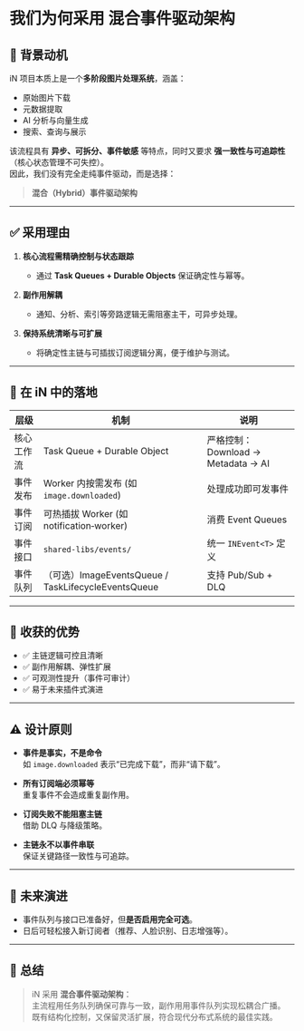 # 我们为何采用 **混合事件驱动架构**

## 📌 背景动机

iN 项目本质上是一个**多阶段图片处理系统**，涵盖：

- 原始图片下载  
- 元数据提取  
- AI 分析与向量生成  
- 搜索、查询与展示  

该流程具有 **异步、可拆分、事件敏感** 等特点，同时又要求 **强一致性与可追踪性**（核心状态管理不可失控）。  
因此，我们没有完全走纯事件驱动，而是选择：

> **混合（Hybrid）事件驱动架构**

---

## ✅ 采用理由

1. **核心流程需精确控制与状态跟踪**  
   - 通过 **Task Queues + Durable Objects** 保证确定性与幂等。

2. **副作用解耦**  
   - 通知、分析、索引等旁路逻辑无需阻塞主干，可异步处理。

3. **保持系统清晰与可扩展**  
   - 将确定性主链与可插拔订阅逻辑分离，便于维护与测试。

---

## 🌱 在 iN 中的落地

| 层级 | 机制 | 说明 |
|------|------|------|
| 核心工作流 | Task Queue + Durable Object | 严格控制：Download → Metadata → AI |
| 事件发布 | Worker 内按需发布 (如 `image.downloaded`) | 处理成功即可发事件 |
| 事件订阅 | 可热插拔 Worker (如 notification‑worker) | 消费 Event Queues |
| 事件接口 | `shared-libs/events/` | 统一 `INEvent<T>` 定义 |
| 事件队列 | （可选）ImageEventsQueue / TaskLifecycleEventsQueue | 支持 Pub/Sub + DLQ |

---

## 🌈 收获的优势

- ✅ 主链逻辑可控且清晰  
- ✅ 副作用解耦、弹性扩展  
- ✅ 可观测性提升（事件可审计）  
- ✅ 易于未来插件式演进  

---

## ⚠️ 设计原则

- **事件是事实，不是命令**  
  如 `image.downloaded` 表示“已完成下载”，而非“请下载”。

- **所有订阅端必须幂等**  
  重复事件不会造成重复副作用。

- **订阅失败不能阻塞主链**  
  借助 DLQ 与降级策略。

- **主链永不以事件串联**  
  保证关键路径一致性与可追踪。

---

## 🔭 未来演进

- 事件队列与接口已准备好，但**是否启用完全可选**。  
- 日后可轻松接入新订阅者（推荐、人脸识别、日志增强等）。

---

## 📘 总结

> iN 采用 **混合事件驱动架构**：  
> 主流程用任务队列确保可靠与一致，副作用用事件队列实现松耦合广播。  
> 既有结构化控制，又保留灵活扩展，符合现代分布式系统的最佳实践。
